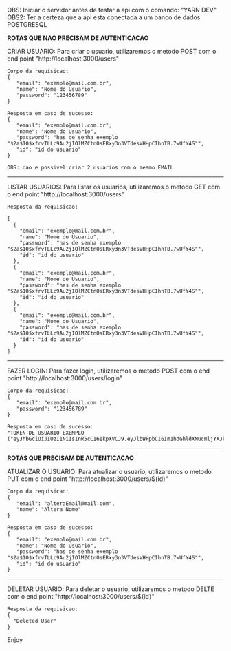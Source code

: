OBS: Iniciar o servidor antes de testar a api com o comando: "YARN DEV"
OBS2: Ter a certeza que a api esta conectada a um banco de dados POSTGRESQL

**ROTAS QUE NAO PRECISAM DE AUTENTICACAO**

CRIAR USUARIO:
Para criar o usuario, utilizaremos o metodo POST com o end point "http://localhost:3000/users"
````
Corpo da requisicao:
{
   "email": "exemplo@mail.com.br",
   "name": "Nome do Usuario",
   "password": "123456789"
}
````

````
Resposta em caso de sucesso:
{
   "email": "exemplo@mail.com.br",
   "name": "Nome do Usuario",
   "password": "has de senha exemplo "$2a$10$xfrvTLLc9Au2jIOlMZCtnOsERxy3n3VTdesVHHpCIhnTB.7wUfY4S"",
   "id": "id do usuario"
}

OBS: nao e possivel criar 2 usuarios com o mesmo EMAIL.
````
***********************************************************************************************
LISTAR USUARIOS:
Para listar os usuarios, utilizaremos o metodo GET com o end point "http://localhost:3000/users"
````
Resposta da requisicao:

[
  {
	"email": "exemplo@mail.com.br",
	"name": "Nome do Usuario",
	"password": "has de senha exemplo "$2a$10$xfrvTLLc9Au2jIOlMZCtnOsERxy3n3VTdesVHHpCIhnTB.7wUfY4S"",
	"id": "id do usuario"
  },
  {
	"email": "exemplo@mail.com.br",
	"name": "Nome do Usuario",
	"password": "has de senha exemplo "$2a$10$xfrvTLLc9Au2jIOlMZCtnOsERxy3n3VTdesVHHpCIhnTB.7wUfY4S"",
	"id": "id do usuario"
  },
  {
	"email": "exemplo@mail.com.br",
	"name": "Nome do Usuario",
	"password": "has de senha exemplo "$2a$10$xfrvTLLc9Au2jIOlMZCtnOsERxy3n3VTdesVHHpCIhnTB.7wUfY4S"",
	"id": "id do usuario"
  }
]
````
***********************************************************************************************
FAZER LOGIN:
Para fazer login, utilizaremos o metodo POST com o end point "http://localhost:3000/users/login"
````
Corpo da requisicao:
{
   "email": "exemplo@mail.com.br",
   "password": "123456789"
}
````
````
Resposta em caso de sucesso:
"TOKEN DE USUARIO EXEMPLO ("eyJhbGciOiJIUzI1NiIsInR5cCI6IkpXVCJ9.eyJlbWFpbCI6Im1hdGhldXMucmljYXJkb0Bob3RtYWlsLmNvbSIsImlhdCI6MTY2Mzg5MjAxOSwiZXhwIjoxNjYzOTc4NDE5fQ.A1mnenZFRE8Qg6bd9Cw83MHRTw5zXds2ia1hb1B3gkA")"
````
_______________________________________________________________________________________________________________________________________________________________________

**ROTAS QUE PRECISAM DE AUTENTICACAO**

ATUALIZAR O USUARIO:
Para atualizar o usuario, utilizaremos o metodo PUT com o end point "http://localhost:3000/users/${id}"
````
Corpo da requisicao:
{
   "email": "alteraEmail@mail.com",
   "name": "Altera Nome"
}
````
````
Resposta em caso de sucesso:
{
   "email": "exemplo@mail.com.br",
   "name": "Nome do Usuario",
   "password": "has de senha exemplo "$2a$10$xfrvTLLc9Au2jIOlMZCtnOsERxy3n3VTdesVHHpCIhnTB.7wUfY4S"",
   "id": "id do usuario"
}
````
***********************************************************************************************
DELETAR USUARIO:
Para deletar o usuario, utilizaremos o metodo DELTE com o end point "http://localhost:3000/users/${id}"
````
Resposta da requisicao:
{
  "Deleted User"
}
````
Enjoy
